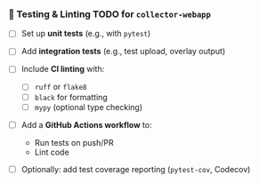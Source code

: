 ### 🧪 Testing & Linting TODO for `collector-webapp`

* [ ] Set up **unit tests** (e.g., with `pytest`)
* [ ] Add **integration tests** (e.g., test upload, overlay output)
* [ ] Include **CI linting** with:

  * [ ] `ruff` or `flake8`
  * [ ] `black` for formatting
  * [ ] `mypy` (optional type checking)
* [ ] Add a **GitHub Actions workflow** to:

  * Run tests on push/PR
  * Lint code
* [ ] Optionally: add test coverage reporting (`pytest-cov`, Codecov) 